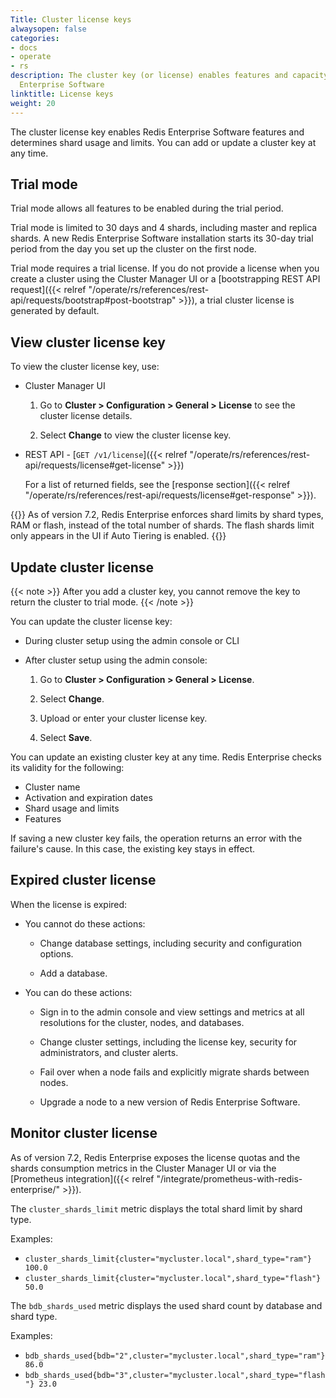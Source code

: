 ```yaml
---
Title: Cluster license keys
alwaysopen: false
categories:
- docs
- operate
- rs
description: The cluster key (or license) enables features and capacity within Redis
  Enterprise Software
linktitle: License keys
weight: 20
---
```

The cluster license key enables Redis Enterprise Software features and determines shard usage and limits.
You can add or update a cluster key at any time.

## Trial mode

Trial mode allows all features to be enabled during the trial period.

Trial mode is limited to 30 days and 4 shards, including master and replica shards. A new Redis Enterprise Software installation starts its 30-day trial period from the day you set up the cluster on the first node.

Trial mode requires a trial license. If you do not provide a license when you create a cluster using the Cluster Manager UI or a [bootstrapping REST API request]({{< relref "/operate/rs/references/rest-api/requests/bootstrap#post-bootstrap" >}}), a trial cluster license is generated by default.

## View cluster license key

To view the cluster license key, use:

- Cluster Manager UI

    1. Go to **Cluster > Configuration > General > License** to see the cluster license details.

    1. Select **Change** to view the cluster license key.

- REST API - [`GET /v1/license`]({{< relref "/operate/rs/references/rest-api/requests/license#get-license" >}})

    For a list of returned fields, see the [response section]({{< relref "/operate/rs/references/rest-api/requests/license#get-response" >}}).

{{<note>}}
As of version 7.2, Redis Enterprise enforces shard limits by shard types, RAM or flash, instead of the total number of shards. The flash shards limit only appears in the UI if Auto Tiering is enabled.
{{</note>}}

## Update cluster license

{{< note >}}
After you add a cluster key, you cannot remove the key to return the cluster to trial mode.
{{< /note >}}

You can update the cluster license key:

- During cluster setup using the admin console or CLI

- After cluster setup using the admin console:

    1. Go to **Cluster > Configuration > General > License**.
    
    1. Select **Change**.

    1. Upload or enter your cluster license key.
    
    1. Select **Save**.

You can update an existing cluster key at any time.
Redis Enterprise checks its validity for the following:
- Cluster name
- Activation and expiration dates
- Shard usage and limits
- Features

If saving a new cluster key fails, the operation returns an error with the failure's cause.
In this case, the existing key stays in effect.

## Expired cluster license

When the license is expired:

- You cannot do these actions:

    - Change database settings, including security and configuration options.

    - Add a database.

- You can do these actions:

    - Sign in to the admin console and view settings and metrics at all resolutions for the cluster, nodes, and databases.

    - Change cluster settings, including the license key, security for administrators, and cluster alerts.

    - Fail over when a node fails and explicitly migrate shards between nodes.

    - Upgrade a node to a new version of Redis Enterprise Software.
 
## Monitor cluster license

As of version 7.2, Redis Enterprise exposes the license quotas and the shards consumption metrics in the Cluster Manager UI or via the [Prometheus integration]({{< relref "/integrate/prometheus-with-redis-enterprise/" >}}).

The `cluster_shards_limit` metric displays the total shard limit by shard type.

Examples:
- `cluster_shards_limit{cluster="mycluster.local",shard_type="ram"} 100.0`
- `cluster_shards_limit{cluster="mycluster.local",shard_type="flash"} 50.0`

The `bdb_shards_used` metric displays the used shard count by database and shard type.

Examples:
- `bdb_shards_used{bdb="2",cluster="mycluster.local",shard_type="ram"} 86.0`
- `bdb_shards_used{bdb="3",cluster="mycluster.local",shard_type="flash"} 23.0`

